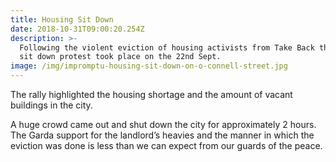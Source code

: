 ```yaml
---
title: Housing Sit Down
date: 2018-10-31T09:00:20.254Z
description: >-
  Following the violent eviction of housing activists from Take Back the City a
  sit down protest took place on the 22nd Sept. 
image: /img/impromptu-housing-sit-down-on-o-connell-street.jpg
---
```

The rally highlighted the housing shortage and the amount of vacant buildings in the city.



A huge crowd came out and shut down the city for approximately 2 hours. The Garda support for the landlord’s heavies and the manner in which the eviction was done is less than we can expect from our guards of the peace.
